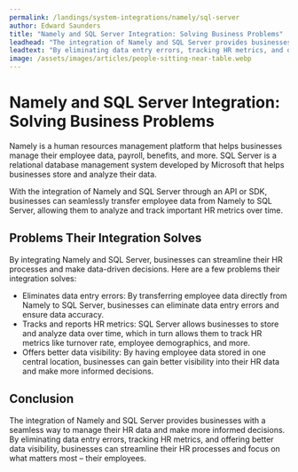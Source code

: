 ```yaml
---
permalink: /landings/system-integrations/namely/sql-server
author: Edward Saunders
title: "Namely and SQL Server Integration: Solving Business Problems"
leadhead: "The integration of Namely and SQL Server provides businesses with a seamless way to manage their HR data and make more informed decisions"
leadtext: "By eliminating data entry errors, tracking HR metrics, and offering better data visibility, businesses can streamline their HR processes and focus on what matters most – their employees."
image: /assets/images/articles/people-sitting-near-table.webp
---
```

<div class="arttext">	<h1>Namely and SQL Server Integration: Solving Business Problems</h1>
	<p>Namely is a human resources management platform that helps businesses manage their employee data, payroll, benefits, and more. SQL Server is a relational database management system developed by Microsoft that helps businesses store and analyze their data.</p>
	<p>With the integration of Namely and SQL Server through an API or SDK, businesses can seamlessly transfer employee data from Namely to SQL Server, allowing them to analyze and track important HR metrics over time. </p>
	<h2>Problems Their Integration Solves</h2>
	<p>By integrating Namely and SQL Server, businesses can streamline their HR processes and make data-driven decisions. Here are a few problems their integration solves:</p>
	<ul>
		<li>Eliminates data entry errors: By transferring employee data directly from Namely to SQL Server, businesses can eliminate data entry errors and ensure data accuracy.</li>
		<li> Tracks and reports HR metrics: SQL Server allows businesses to store and analyze data over time, which in turn allows them to track HR metrics like turnover rate, employee demographics, and more.</li>
		<li>Offers better data visibility: By having employee data stored in one central location, businesses can gain better visibility into their HR data and make more informed decisions.</li>
	</ul>
	<h2>Conclusion</h2>
	<p>The integration of Namely and SQL Server provides businesses with a seamless way to manage their HR data and make more informed decisions. By eliminating data entry errors, tracking HR metrics, and offering better data visibility, businesses can streamline their HR processes and focus on what matters most – their employees. </p>

</div>